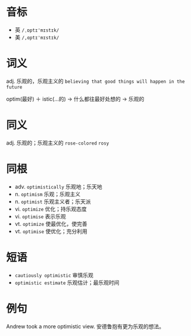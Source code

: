 # 音标

- 英 `/ˌɒptɪ'mɪstɪk/`
- 美 `/,ɑptɪ'mɪstɪk/`

# 词义

adj. 乐观的，乐观主义的
`believing that good things will happen in the future`



optim(最好) ＋ istic(…的) → 什么都往最好处想的 → 乐观的

# 同义

adj. 乐观的；乐观主义的
`rose-colored` `rosy`

# 同根

- adv. `optimistically` 乐观地；乐天地
- n. `optimism` 乐观；乐观主义
- n. `optimist` 乐观主义者；乐天派
- vi. `optimize` 优化；持乐观态度
- vi. `optimise` 表示乐观
- vt. `optimize` 使最优化，使完善
- vt. `optimise` 使优化；充分利用

# 短语

- `cautiously optimistic` 审慎乐观
- `optimistic estimate` 乐观估计；最乐观时间

# 例句

Andrew took a more optimistic view.
安德鲁抱有更为乐观的想法。


